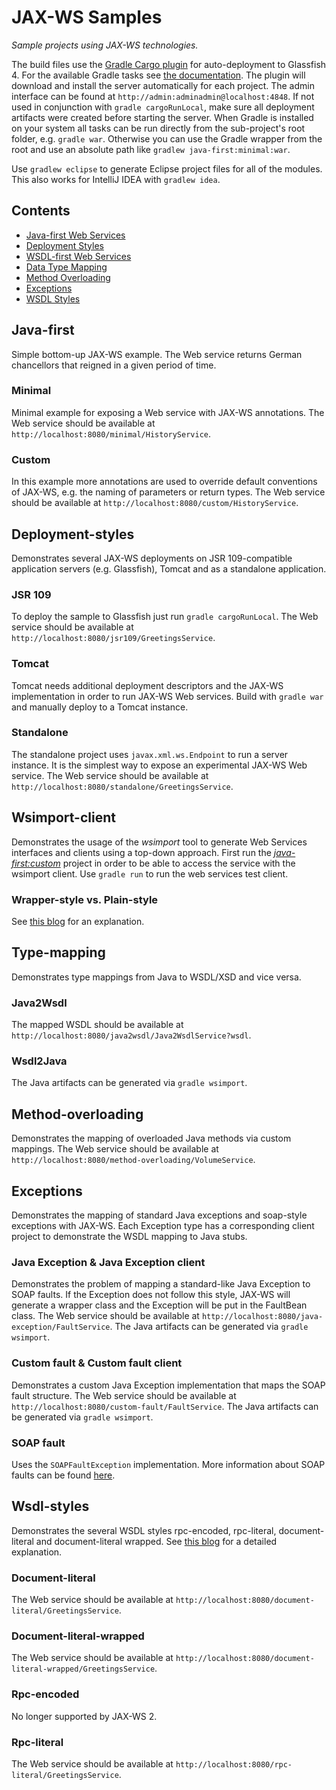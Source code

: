 # JAX-WS Samples

*Sample projects using JAX-WS technologies.*

The build files use the [Gradle Cargo plugin](https://github.com/bmuschko/gradle-cargo-plugin) for auto-deployment to Glassfish 4.
For the available Gradle tasks see [the documentation](https://github.com/bmuschko/gradle-cargo-plugin#tasks). 
The plugin will download and install the server automatically for each project. The admin interface can be found at `http://admin:adminadmin@localhost:4848`. If not used in conjunction with `gradle cargoRunLocal`, make sure all deployment artifacts were created before starting the server.
When Gradle is installed on your system all tasks can be run directly from the sub-project's root folder, e.g. `gradle war`. Otherwise you can use the Gradle wrapper from the root and use an absolute path like `gradlew java-first:minimal:war`.

Use `gradlew eclipse` to generate Eclipse project files for all of the modules.
This also works for IntelliJ IDEA with `gradlew idea`.

## Contents
- [Java-first Web Services](#java-first)
- [Deployment Styles](#deployment-styles)
- [WSDL-first Web Services](#wsimport-client)
- [Data Type Mapping](#type-mapping)
- [Method Overloading](#method-overloading)
- [Exceptions](#exceptions)
- [WSDL Styles](#wsdl-styles)

## Java-first
Simple bottom-up JAX-WS example. The Web service returns German chancellors that reigned in a given period of time.

### Minimal
Minimal example for exposing a Web service with JAX-WS annotations.
The Web service should be available at `http://localhost:8080/minimal/HistoryService`.

### Custom
In this example more annotations are used to override default conventions of JAX-WS, e.g. the naming of parameters or return types.
The Web service should be available at `http://localhost:8080/custom/HistoryService`.

## Deployment-styles
Demonstrates several JAX-WS deployments on JSR 109-compatible application servers (e.g. Glassfish), Tomcat and as a standalone application.

### JSR 109
To deploy the sample to Glassfish just run `gradle cargoRunLocal`.
The Web service should be available at `http://localhost:8080/jsr109/GreetingsService`.

### Tomcat
Tomcat needs additional deployment descriptors and the JAX-WS implementation in order to run JAX-WS Web services.
Build with `gradle war` and manually deploy to a Tomcat instance.

### Standalone
The standalone project uses `javax.xml.ws.Endpoint` to run a server instance. It is the simplest way to expose an experimental JAX-WS Web service. The Web service should be available at `http://localhost:8080/standalone/GreetingsService`.

## Wsimport-client
Demonstrates the usage of the *wsimport* tool to generate Web Services interfaces and clients using a top-down approach. First run the [*java-first:custom*](#java-first) project in order to be able to access the service with the wsimport client. Use `gradle run` to run the web services test client.

### Wrapper-style vs. Plain-style
See [this blog](http://myarch.com/wrappernon-wrapper-web-service-styles-things-you-need-to-know/) for an explanation.

## Type-mapping
Demonstrates type mappings from Java to WSDL/XSD and vice versa.

### Java2Wsdl
The mapped WSDL should be available at `http://localhost:8080/java2wsdl/Java2WsdlService?wsdl`.

### Wsdl2Java
The Java artifacts can be generated via `gradle wsimport`.

## Method-overloading
Demonstrates the mapping of overloaded Java methods via custom mappings.
The Web service should be available at `http://localhost:8080/method-overloading/VolumeService`.

## Exceptions
Demonstrates the mapping of standard Java exceptions and soap-style exceptions with JAX-WS. Each Exception type has a corresponding client project to demonstrate the WSDL mapping to Java stubs.

### Java Exception & Java Exception client
Demonstrates the problem of mapping a standard-like Java Exception to SOAP faults.
If the Exception does not follow this style, JAX-WS will generate a wrapper class and the Exception will be put in the FaultBean class.
The Web service should be available at `http://localhost:8080/java-exception/FaultService`.
The Java artifacts can be generated via `gradle wsimport`.

### Custom fault & Custom fault client
Demonstrates a custom Java Exception implementation that maps the SOAP fault structure.
The Web service should be available at `http://localhost:8080/custom-fault/FaultService`.
The Java artifacts can be generated via `gradle wsimport`.

### SOAP fault
Uses the `SOAPFaultException` implementation. More information about SOAP faults can be found [here](http://docs.oracle.com/cd/E19159-01/819-3669/bnbin/index.html).

## Wsdl-styles
Demonstrates the several WSDL styles rpc-encoded, rpc-literal, document-literal and document-literal wrapped.
See [this blog](http://www.ibm.com/developerworks/library/ws-whichwsdl/) for a detailed explanation.

### Document-literal
The Web service should be available at `http://localhost:8080/document-literal/GreetingsService`.

### Document-literal-wrapped
The Web service should be available at `http://localhost:8080/document-literal-wrapped/GreetingsService`.

### Rpc-encoded
No longer supported by JAX-WS 2.

### Rpc-literal
The Web service should be available at `http://localhost:8080/rpc-literal/GreetingsService`.
